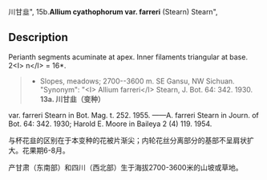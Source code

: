 川甘韭",
15b.**Allium cyathophorum var. farreri** (Stearn) Stearn",

## Description
Perianth segments acuminate at apex. Inner filaments triangular at base. 2&lt;I&gt; n&lt;/I&gt; = 16*.

> * Slopes, meadows; 2700--3600 m. SE Gansu, NW Sichuan.
  "Synonym": "&lt;I&gt; Allium farreri&lt;/I&gt; Stearn, J. Bot. 64: 342. 1930.
**13a. 川甘韭（变种）**

var. farreri Stearn in Bot. Mag. t. 252. 1955. ——A. farreri Stearn in Journ. of Bot. 64: 342. 1930; Harold E. Moore in Baileya 2 (4) 119. 1954.

与杯花韭的区别在于本变种的花被片渐尖；内轮花丝分离部分的基部不呈肩状扩大。花果期6-8月。

产甘肃（东南部）和四川（西北部）生于海拔2700-3600米的山坡或草地。
